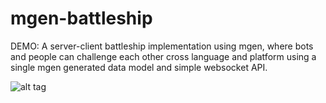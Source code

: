 mgen-battleship
===============

DEMO: A server-client battleship implementation using mgen, where bots and people can challenge each other cross language and platform using a single mgen generated data model and simple websocket API.

![alt tag](http://img3.wikia.nocookie.net/__cb20120303020432/battleship/images/f/fd/Battleship-1.jpg)

